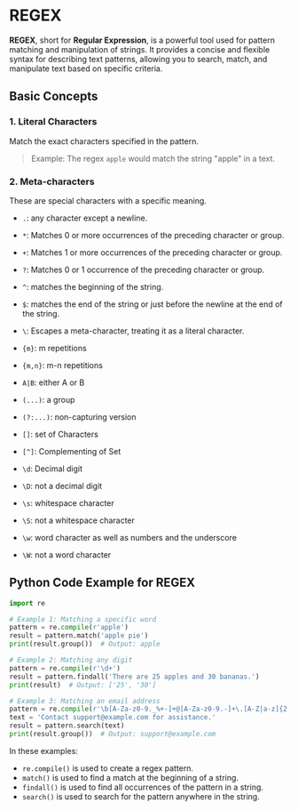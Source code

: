 # REGEX

**REGEX**, short for **Regular Expression**, is a powerful tool used for pattern matching and manipulation of strings. It provides a concise and flexible syntax for describing text patterns, allowing you to search, match, and manipulate text based on specific criteria.

## Basic Concepts

### 1. Literal Characters

Match the exact characters specified in the pattern.

> Example: The regex `apple` would match the string "apple" in a text.

### 2. Meta-characters

These are special characters with a specific meaning.

- `.`:   any character except a newline.

- `*`:   Matches 0 or more occurrences of the preceding character or group.
  
- `+`:   Matches 1 or more occurrences of the preceding character or group.
  
- `?`:   Matches 0 or 1 occurrence of the preceding character or group.
  
- `^`:   matches the beginning of the string.
  
- `$`:   matches the end of the string or just before the newline at the end of the string.

- `\`:   Escapes a meta-character, treating it as a literal character.

- `{m}`:    m repetitions

- `{m,n}`:  m-n repetitions

- `A|B`:    either A or B

- `(...)`:  a group

- `(?:...)`:   non-capturing version

- `[]`:       set of Characters

- `[^]`: Complementing of Set

- `\d`: Decimal digit

- `\D`: not a decimal digit

- `\s`: whitespace character

- `\S`: not a whitespace character

- `\w`: word character as well as numbers and the underscore

- `\W`: not a word character

## Python Code Example for REGEX

```python
import re

# Example 1: Matching a specific word
pattern = re.compile(r'apple')
result = pattern.match('apple pie')
print(result.group())  # Output: apple

# Example 2: Matching any digit
pattern = re.compile(r'\d+')
result = pattern.findall('There are 25 apples and 30 bananas.')
print(result)  # Output: ['25', '30']

# Example 3: Matching an email address
pattern = re.compile(r'\b[A-Za-z0-9._%+-]+@[A-Za-z0-9.-]+\.[A-Z|a-z]{2,}\b')
text = 'Contact support@example.com for assistance.'
result = pattern.search(text)
print(result.group())  # Output: support@example.com
```

In these examples:

- `re.compile()` is used to create a regex pattern.
- `match()` is used to find a match at the beginning of a string.
- `findall()` is used to find all occurrences of the pattern in a string.
- `search()` is used to search for the pattern anywhere in the string.
